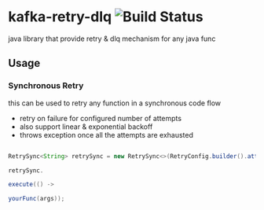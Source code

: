 # kafka-retry-dlq ![Build Status](https://github.com/srjn45/kafka-retry-dlq/actions/workflows/ci.yml/badge.svg)

java library that provide retry &amp; dlq mechanism for any java func

## Usage

### Synchronous Retry

this can be used to retry any function in a synchronous code flow

- retry on failure for configured number of attempts
- also support linear & exponential backoff
- throws exception once all the attempts are exhausted

```java

RetrySync<String> retrySync = new RetrySync<>(RetryConfig.builder().attempts(4).build());

retrySync.

execute(() ->

yourFunc(args));

```